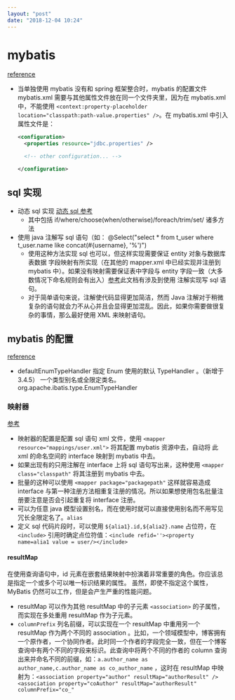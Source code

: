 ```yaml
---
layout: "post"
date: "2018-12-04 10:24"
---
```


# mybatis

[reference](https://mybatis.org/mybatis-3/zh/configuration.html)

- 当单独使用 mybatis 没有和 spring 框架整合时，mybatis 的配置文件 mybatis.xml 需要与其他属性文件放在同一个文件夹里，因为在 mybatis.xml 中，不能使用 `<context:property-placeholder location="classpath:path-value.properties" />`。在 mybatis.xml 中引入属性文件是：

  ```xml
  <configuration>
    <properties resource="jdbc.properties" />

    <!-- other configuration... -->

  </configuration>
  ```

## sql 实现

- 动态 sql 实现 [动态 sql 参考](http://www.mybatis.org/mybatis-3/zh/dynamic-sql.html)
    - 其中包括 if/where/choose(when/otherwise)/foreach/trim/set/ 诸多方法
- 使用 java 注解写 sql 语句（如： @Select("select * from t_user where t_user.name like concat(#{username}, '%')")
    - 使用这种方法实现 sql 也可以，但这样实现需要保证 entity 对象与数据库表数据 字段映射有所实现（在其他的 mapper.xml 中已经实现并注册到 mybatis 中）。如果没有映射需要保证表中字段与 entity 字段一致（大多数情况下命名规则会有出入）[参考](http://www.mybatis.org/mybatis-3/zh/getting-started.html)此文档有涉及到使用 注解实现写 sql 语句。
    - 对于简单语句来说，注解使代码显得更加简洁，然而 Java 注解对于稍微复杂的语句就会力不从心并且会显得更加混乱。因此，如果你需要做很复杂的事情，那么最好使用 XML 来映射语句。

## mybatis 的配置

[reference](https://mybatis.org/mybatis-3/zh/configuration.html)

- defaultEnumTypeHandler 指定 Enum 使用的默认 TypeHandler 。（新增于 3.4.5）	一个类型别名或全限定类名。	org.apache.ibatis.type.EnumTypeHandler

### 映射器

[参考](http://www.mybatis.org/mybatis-3/zh/configuration.html#mappers)

- 映射器的配置是配置 sql 语句 xml 文件，使用 `<mapper resource="mappings/user.xml">` 将其配置 mybatis 资源中去，自动将 此 xml 的命名空间的 interface 映射到 mybatis 中去。
- 如果出现有的只用注解在 interface 上将 sql 语句写出来，这种使用 `<mapper class="classpath"` 将其注册到 mybatis 中去。
- 批量的这种可以使用 `<mapper package="packagepath"` 这样就容易造成 interface 与第一种注册方法相重复注册的情况。所以如果想使用包名批量注册要注意是否会引起重复将 interface 注册。
- 可以为任意 java 模型设置别名，而在使用时就可以直接使用别名而不用写见冗长全限定名了。`alias`
- 定义 sql 代码片段时，可以使用 `${alia1}.id,${alia2}.name` 占位符，在 `<include>` 引用时确定点位符值：`<include refid=''><property name=alia1 value = user/></include>`

#### resultMap

在使用查询语句中，id 元素在嵌套结果映射中扮演着非常重要的角色。你应该总是指定一个或多个可以唯一标识结果的属性。 虽然，即使不指定这个属性，MyBatis 仍然可以工作，但是会产生严重的性能问题。

- resultMap 可以作为其他 resultMap 中的子元素 `<association>` 的子属性，而实现在多处重用 resultMap 作为子元素。
- `columnPrefix` 列名前缀，可以实现在一个 resultMap 中重用另一个 resultMap 作为两个不同的 association 。比如，一个领域模型中，博客拥有一个原作者，一个协同作者。此时同一个作者的字段完全一致，但在一个博客查询中有两个不同的字段来标识。此查询中将两个不同的作者的 column 查询出来并命名不同的前缀，如：`a.author_name as author_name,c.author_name as co_author_name` ，这时在 resultMap 中映射为：`<association property="author" resultMap="authorResult" /> <association property="coAuthor" resultMap="authorResult" columnPrefix="co_"`
